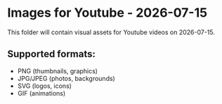 # Images for Youtube - 2026-07-15

This folder will contain visual assets for Youtube videos on 2026-07-15.

## Supported formats:
- PNG (thumbnails, graphics)
- JPG/JPEG (photos, backgrounds)
- SVG (logos, icons)
- GIF (animations)

